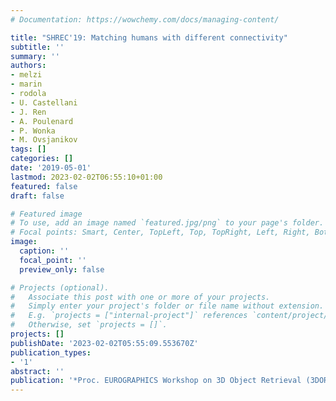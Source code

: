```yaml
---
# Documentation: https://wowchemy.com/docs/managing-content/

title: "SHREC'19: Matching humans with different connectivity"
subtitle: ''
summary: ''
authors:
- melzi
- marin
- rodola
- U. Castellani
- J. Ren
- A. Poulenard
- P. Wonka
- M. Ovsjanikov
tags: []
categories: []
date: '2019-05-01'
lastmod: 2023-02-02T06:55:10+01:00
featured: false
draft: false

# Featured image
# To use, add an image named `featured.jpg/png` to your page's folder.
# Focal points: Smart, Center, TopLeft, Top, TopRight, Left, Right, BottomLeft, Bottom, BottomRight.
image:
  caption: ''
  focal_point: ''
  preview_only: false

# Projects (optional).
#   Associate this post with one or more of your projects.
#   Simply enter your project's folder or file name without extension.
#   E.g. `projects = ["internal-project"]` references `content/project/deep-learning/index.md`.
#   Otherwise, set `projects = []`.
projects: []
publishDate: '2023-02-02T05:55:09.553670Z'
publication_types:
- '1'
abstract: ''
publication: '*Proc. EUROGRAPHICS Workshop on 3D Object Retrieval (3DOR)*'
---
```

